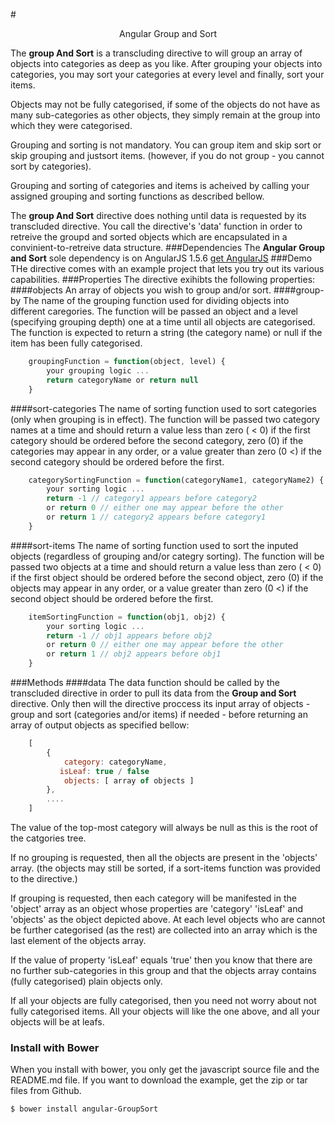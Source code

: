 #<p style="text-align: center;">Angular Group and Sort</p>

The <b>group And Sort</b> is a transcluding directive to will group an array of objects into categories as deep as you like. 
After grouping your objects into categories, you may sort your categories at every level and finally, sort your items.

Objects may not be fully categorised, if some of the objects do not have as many sub-categories as other objects, they simply remain at the 
group into which they were categorised.

Grouping and sorting is not mandatory. You can group item and skip sort or skip grouping and justsort items. (however, if you do not group - 
you cannot sort by categories). 

Grouping and sorting of categories and items is acheived by calling your assigned grouping and sorting functions as described bellow.

The <b>group And Sort</b> directive does nothing until data is requested by its transcluded directive. You call the directive's 'data'
function in order to retreive the groupd and sorted objects which are encapsulated in a convinient-to-retreive data structure. 
###Dependencies
The <b>Angular Group and Sort</b> sole dependency is on AngularJS 1.5.6 [get AngularJS](http://angularjs.org/)
###Demo
THe directive comes with an example project that lets you try out its various capabilities.
###Properties
The directive exihibts the following properties:
####objects
An array of objects you wish to group and/or sort.
####group-by
The name of the grouping function used for dividing objects into different caregories. The function will be passed an object and a level 
(specifying grouping depth) one at a time until all objects are categorised. The function is expected to return a string (the category name) or 
null if the item has been fully categorised.
```javascript
	groupingFunction = function(object, level) {
		your grouping logic ...
		return categoryName or return null
	}
```
####sort-categories
The name of sorting function used to sort categories (only when grouping is in effect). The function will be passed two category names at a
time and should return a value less than zero ( < 0) if the first category should be ordered before the second category, zero (0) if the 
categories may appear in any order, or a value greater than zero (0 <) if the second category should be ordered before the first.
```javascript
	categorySortingFunction = function(categoryName1, categoryName2) {
		your sorting logic ...
		return -1 // category1 appears before category2
		or return 0 // either one may appear before the other
		or return 1 // category2 appears before category1
	}
```
####sort-items
The name of sorting function used to sort the inputed objects (regardless of grouping and/or categry sorting). The function will be passed 
two objects at a time and should return a value less than zero ( < 0) if the first object should be ordered before the second object, 
zero (0) if the objects may appear in any order, or a value greater than zero (0 <) if the second object should be ordered before the first.
```javascript
	itemSortingFunction = function(obj1, obj2) {
		your sorting logic ...
		return -1 // obj1 appears before obj2
		or return 0 // either one may appear before the other
		or return 1 // obj2 appears before obj1
	}
```
###Methods
####data
The data function should be called by the transcluded directive in order to pull its data from the <b>Group and Sort</b> directive. Only then will the directive
proccess its input array of objects - group and sort (categories and/or items) if needed - before returning an array of output objects as specified bellow:
```javascript
	[
		{
			category: categoryName,
           isLeaf: true / false
			objects: [ array of objects ]
		},
		....
	]
```
The value of the top-most category will always be null as this is the root of the catgories tree.

If no grouping is requested, then all the objects are present in the 'objects' array. (the objects may still be sorted, if a sort-items function was provided 
to the directive.)

If grouping is requested, then each category will be manifested in the 'object' array as an object whose properties are 'category' 'isLeaf' and 'objects' as the 
object depicted above. At each level objects who are cannot be further categorised (as the rest) are collected into an array which is the last element of the 
objects array.

If the value of property 'isLeaf' equals 'true' then you know that there are no further sub-categories in this group and that the objects array contains (fully categorised) plain
 objects only.

If all your objects are fully categorised, then you need not worry about not fully categorised items. All your objects will like the one above, and all your objects 
will be at leafs.

### Install with Bower
When you install with bower, you only get the javascript source file and the README.md file. If you want to download the example, get the zip or tar files from Github.

```sh
$ bower install angular-GroupSort
```
